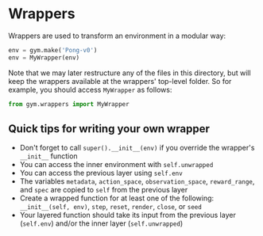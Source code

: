 # Wrappers

Wrappers are used to transform an environment in a modular way:

```python
env = gym.make('Pong-v0')
env = MyWrapper(env)
```

Note that we may later restructure any of the files in this directory,
but will keep the wrappers available at the wrappers' top-level
folder. So for example, you should access `MyWrapper` as follows:

```python
from gym.wrappers import MyWrapper
```

## Quick tips for writing your own wrapper

- Don't forget to call `super().__init__(env)` if you override the wrapper's `__init__` function
- You can access the inner environment with `self.unwrapped`
- You can access the previous layer using `self.env`
- The variables `metadata`, `action_space`, `observation_space`, `reward_range`, and `spec` are copied to `self` from the previous layer
- Create a wrapped function for at least one of the following: `__init__(self, env)`, `step`, `reset`, `render`, `close`, or `seed`
- Your layered function should take its input from the previous layer (`self.env`) and/or the inner layer (`self.unwrapped`)
